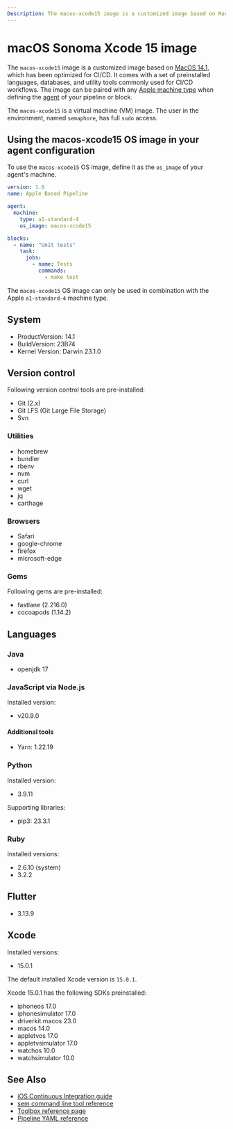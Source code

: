 ```yaml
---
Description: The macos-xcode15 image is a customized image based on MacOS 14.1, which has been optimized for CI/CD. This guide shows you how to use it.
---
```


# macOS Sonoma Xcode 15 image

The `macos-xcode15` image is a customized image based on [MacOS 14.1][sonoma-release-notes],
which has been optimized for CI/CD. It comes with a set of preinstalled languages, databases,
and utility tools commonly used for CI/CD workflows. The image can be paired
with any [Apple machine type][machine-types] when defining the [agent][agent]
of your pipeline or block.

The `macos-xcode15` is a virtual machine (VM) image. The user in the environment,
named `semaphore`, has full `sudo` access.

## Using the macos-xcode15 OS image in your agent configuration

To use the `macos-xcode15` OS image, define it as the `os_image` of your agent's
machine.

``` yaml
version: 1.0
name: Apple Based Pipeline

agent:
  machine:
    type: a1-standard-4
    os_image: macos-xcode15

blocks:
  - name: "Unit tests"
    task:
      jobs:
        - name: Tests
          commands:
            - make test
```

The `macos-xcode15` OS image can only be used in combination with the Apple 
`a1-standard-4` machine type.

## System

- ProductVersion: 14.1
- BuildVersion: 23B74
- Kernel Version: Darwin 23.1.0

## Version control

Following version control tools are pre-installed:

- Git (2.x)
- Git LFS (Git Large File Storage)
- Svn

### Utilities

- homebrew
- bundler
- rbenv
- nvm
- curl
- wget
- jq
- carthage

### Browsers

- Safari
- google-chrome
- firefox
- microsoft-edge

### Gems

Following gems are pre-installed:

- fastlane (2.216.0)
- cocoapods (1.14.2)

## Languages

### Java

- openjdk 17

### JavaScript via Node.js

Installed version:

- v20.9.0

#### Additional tools

- Yarn: 1.22.19

### Python

Installed version:

- 3.9.11

Supporting libraries:

- pip3: 23.3.1

### Ruby

Installed versions:

- 2.6.10 (system)
- 3.2.2

## Flutter

- 3.13.9

## Xcode

Installed versions:

- 15.0.1

The default installed Xcode version is `15.0.1`.


Xcode 15.0.1 has the following SDKs preinstalled:

- iphoneos 17.0
- iphonesimulator 17.0
- driverkit.macos 23.0
- macos 14.0
- appletvos 17.0
- appletvsimulator 17.0
- watchos 10.0
- watchsimulator 10.0


## See Also

- [iOS Continuous Integration guide][ios-guide]
- [sem command line tool reference](https://docs.semaphoreci.com/reference/sem-command-line-tool/)
- [Toolbox reference page](https://docs.semaphoreci.com/reference/toolbox-reference/)
- [Pipeline YAML reference](https://docs.semaphoreci.com/reference/pipeline-yaml-reference/)

[sonoma-release-notes]: https://developer.apple.com/documentation/macos-release-notes/macos-14_1-release-notes
[machine-types]: https://docs.semaphoreci.com/ci-cd-environment/machine-types/
[beta-form]: https://semaphoreci.com/product/ios
[agent]: https://docs.semaphoreci.com/reference/pipeline-yaml-reference/#agent
[ios-guide]: https://docs.semaphoreci.com/examples/ios-continuous-integration-with-xcode/
